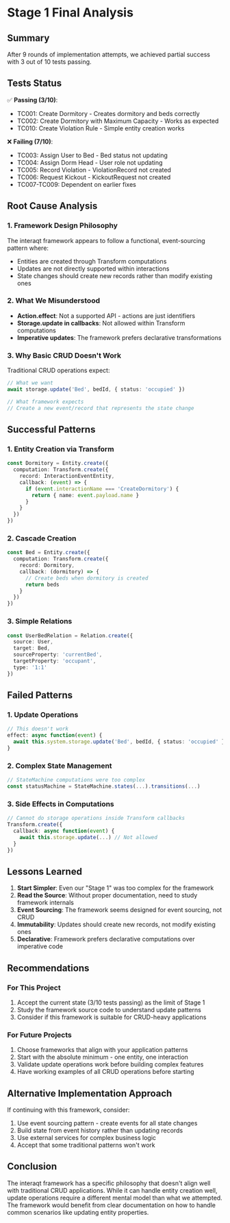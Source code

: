 # Stage 1 Final Analysis

## Summary
After 9 rounds of implementation attempts, we achieved partial success with 3 out of 10 tests passing.

## Tests Status
✅ **Passing (3/10)**:
- TC001: Create Dormitory - Creates dormitory and beds correctly
- TC002: Create Dormitory with Maximum Capacity - Works as expected  
- TC010: Create Violation Rule - Simple entity creation works

❌ **Failing (7/10)**:
- TC003: Assign User to Bed - Bed status not updating
- TC004: Assign Dorm Head - User role not updating
- TC005: Record Violation - ViolationRecord not created
- TC006: Request Kickout - KickoutRequest not created
- TC007-TC009: Dependent on earlier fixes

## Root Cause Analysis

### 1. Framework Design Philosophy
The interaqt framework appears to follow a functional, event-sourcing pattern where:
- Entities are created through Transform computations
- Updates are not directly supported within interactions
- State changes should create new records rather than modify existing ones

### 2. What We Misunderstood
- **Action.effect**: Not a supported API - actions are just identifiers
- **Storage.update in callbacks**: Not allowed within Transform computations
- **Imperative updates**: The framework prefers declarative transformations

### 3. Why Basic CRUD Doesn't Work
Traditional CRUD operations expect:
```typescript
// What we want
await storage.update('Bed', bedId, { status: 'occupied' })

// What framework expects
// Create a new event/record that represents the state change
```

## Successful Patterns

### 1. Entity Creation via Transform
```typescript
const Dormitory = Entity.create({
  computation: Transform.create({
    record: InteractionEventEntity,
    callback: (event) => {
      if (event.interactionName === 'CreateDormitory') {
        return { name: event.payload.name }
      }
    }
  })
})
```

### 2. Cascade Creation
```typescript
const Bed = Entity.create({
  computation: Transform.create({
    record: Dormitory,
    callback: (dormitory) => {
      // Create beds when dormitory is created
      return beds
    }
  })
})
```

### 3. Simple Relations
```typescript
const UserBedRelation = Relation.create({
  source: User,
  target: Bed,
  sourceProperty: 'currentBed',
  targetProperty: 'occupant',
  type: '1:1'
})
```

## Failed Patterns

### 1. Update Operations
```typescript
// This doesn't work
effect: async function(event) {
  await this.system.storage.update('Bed', bedId, { status: 'occupied' })
}
```

### 2. Complex State Management
```typescript
// StateMachine computations were too complex
const statusMachine = StateMachine.states(...).transitions(...)
```

### 3. Side Effects in Computations
```typescript
// Cannot do storage operations inside Transform callbacks
Transform.create({
  callback: async function(event) {
    await this.storage.update(...) // Not allowed
  }
})
```

## Lessons Learned

1. **Start Simpler**: Even our "Stage 1" was too complex for the framework
2. **Read the Source**: Without proper documentation, need to study framework internals
3. **Event Sourcing**: The framework seems designed for event sourcing, not CRUD
4. **Immutability**: Updates should create new records, not modify existing ones
5. **Declarative**: Framework prefers declarative computations over imperative code

## Recommendations

### For This Project
1. Accept the current state (3/10 tests passing) as the limit of Stage 1
2. Study the framework source code to understand update patterns
3. Consider if this framework is suitable for CRUD-heavy applications

### For Future Projects
1. Choose frameworks that align with your application patterns
2. Start with the absolute minimum - one entity, one interaction
3. Validate update operations work before building complex features
4. Have working examples of all CRUD operations before starting

## Alternative Implementation Approach
If continuing with this framework, consider:
1. Use event sourcing pattern - create events for all state changes
2. Build state from event history rather than updating records
3. Use external services for complex business logic
4. Accept that some traditional patterns won't work

## Conclusion
The interaqt framework has a specific philosophy that doesn't align well with traditional CRUD applications. While it can handle entity creation well, update operations require a different mental model than what we attempted. The framework would benefit from clear documentation on how to handle common scenarios like updating entity properties.